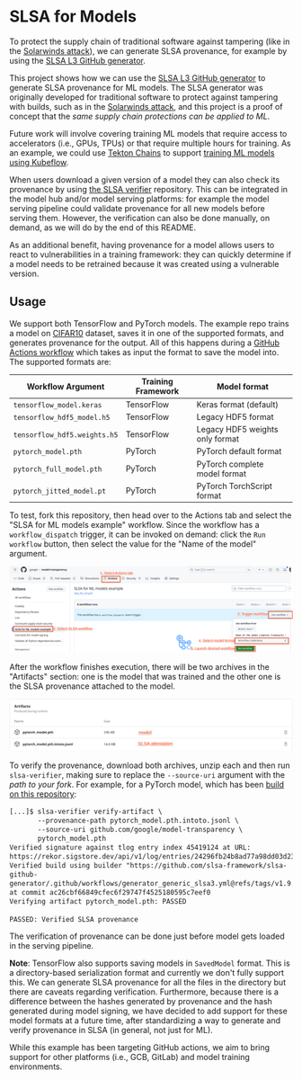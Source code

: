 # SLSA for Models

To protect the supply chain of traditional software against tampering (like in
the [Solarwinds attack][solarwinds]), we can generate SLSA provenance, for
example by using the [SLSA L3 GitHub generator][slsa-generator].

This project shows how we can use the [SLSA L3 GitHub generator][slsa-generator]
to generate SLSA provenance for ML models. The SLSA generator was originally
developed for traditional software to protect against tampering with builds,
such as in the [Solarwinds attack][solarwinds], and this project is a proof of
concept that the _same supply chain protections can be applied to ML_.

Future work will involve covering training ML models that require access to
accelerators (i.e., GPUs, TPUs) or that require multiple hours for training. As
an example, we could use [Tekton Chains][tekton-chains] to support [training ML
models using Kubeflow][tekton-kubeflow].

When users download a given version of a model they can also check its
provenance by using [the SLSA verifier][slsa-verifier] repository. This can be
integrated in the model hub and/or model serving platforms: for example the
model serving pipeline could validate provenance for all new models before
serving them. However, the verification can also be done manually, on demand, as
we will do by the end of this README.

As an additional benefit, having provenance for a model allows users to react
to vulnerabilities in a training framework: they can quickly determine if a
model needs to be retrained because it was created using a vulnerable version.

## Usage

We support both TensorFlow and PyTorch models. The example repo trains a model
on [CIFAR10][cifar10] dataset, saves it in one of the supported formats, and
generates provenance for the output. All of this happens during a [GitHub Actions
workflow][workflow] which takes as input the format to save the model into. The
supported formats are:

| Workflow Argument            | Training Framework | Model format                    |
|------------------------------|--------------------|---------------------------------|
| `tensorflow_model.keras`     | TensorFlow         | Keras format (default)          |
| `tensorflow_hdf5_model.h5`   | TensorFlow         | Legacy HDF5 format              |
| `tensorflow_hdf5.weights.h5` | TensorFlow         | Legacy HDF5 weights only format |
| `pytorch_model.pth`          | PyTorch            | PyTorch default format          |
| `pytorch_full_model.pth`     | PyTorch            | PyTorch complete model format   |
| `pytorch_jitted_model.pt`    | PyTorch            | PyTorch TorchScript format      |

To test, fork this repository, then head over to the Actions tab and select the
"SLSA for ML models example" workflow. Since the workflow has a
`workflow_dispatch` trigger, it can be invoked on demand: click the `Run
workflow` button, then select the value for the "Name of the model" argument.

![Triggering a SLSA workflow](images/slsa_trigger.png)

After the workflow finishes execution, there will be two archives in the
"Artifacts" section: one is the model that was trained and the other one is the
SLSA provenance attached to the model.

![Results of running a SLSA workflow](images/slsa_results.png)

To verify the provenance, download both archives, unzip each and then run
`slsa-verifier`, making sure to replace the `--source-uri` argument with the
_path to your fork_. For example, for a PyTorch model, which has been [build on
this repository](https://github.com/google/model-transparency/actions/runs/6646816974):

```console
[...]$ slsa-verifier verify-artifact \
       --provenance-path pytorch_model.pth.intoto.jsonl \
       --source-uri github.com/google/model-transparency \
       pytorch_model.pth
Verified signature against tlog entry index 45419124 at URL: https://rekor.sigstore.dev/api/v1/log/entries/24296fb24b8ad77a98dd03d23a78657e7f1efd3d9bea6988abbf23a72290a4ec7dc35c9edeab7ee1
Verified build using builder "https://github.com/slsa-framework/slsa-github-generator/.github/workflows/generator_generic_slsa3.yml@refs/tags/v1.9.0" at commit ac26cbf66849cfec6f29747f4525180595c7eef0
Verifying artifact pytorch_model.pth: PASSED

PASSED: Verified SLSA provenance
```

The verification of provenance can be done just before model gets loaded in the
serving pipeline.

**Note**: TensorFlow also supports saving models in `SavedModel` format. This is
a directory-based serialization format and currently we don't fully support
this. We can generate SLSA provenance for all the files in the directory but
there are caveats regarding verification. Furthermore, because there is a
difference between the hashes generated by provenance and the hash generated
during model signing, we have decided to add support for these model formats at
a future time, after standardizing a way to generate and verify provenance in
SLSA (in general, not just for ML).

While this example has been targeting GitHub actions, we aim to bring support
for other platforms (i.e., GCB, GitLab) and model training environments.

[cifar10]: https://www.cs.toronto.edu/~kriz/cifar.html
[slsa-generator]: https://github.com/slsa-framework/slsa-github-generator
[slsa-verifier]: https://github.com/slsa-framework/slsa-verifier/
[slsa]: https://slsa.dev
[solarwinds]: https://www.techtarget.com/whatis/feature/SolarWinds-hack-explained-Everything-you-need-to-know
[tekton-chains]: https://github.com/tektoncd/chains
[tekton-kubeflow]: https://www.kubeflow.org/docs/components/pipelines/v1/sdk/pipelines-with-tekton/
[workflow]: https://github.com/google/model-transparency/blob/main/.github/workflows/slsa_for_ml.yml
